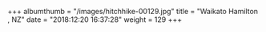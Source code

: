 +++
albumthumb = "/images/hitchhike-00129.jpg"
title = "Waikato Hamilton , NZ"
date = "2018:12:20 16:37:28"
weight = 129
+++
